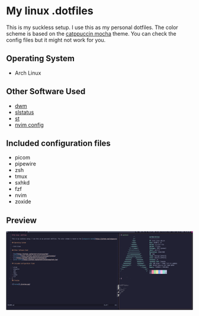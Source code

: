# My linux .dotfiles 

This is my suckless setup. I use this as my personal dotfiles. The color scheme is based on the [catppuccin mocha](https://github.com/catppuccin/catppuccin) theme. You can check the config files but it might not work for you.

## Operating System

- Arch Linux

## Other Software Used

- [dwm](https://github.com/markchristianlacap/dwm)
- [slstatus](https://github.com/markchristianlacap/slstatus)
- [st](https://github.com/markchristianlacap/st)
- [nvim config](https://github.com/markchristianlacap/init.lua)

## Included configuration files

- picom
- pipewire
- zsh 
- tmux
- sxhkd
- fzf
- nvim
- zoxide

## Preview

![Preview](./preview.png)
